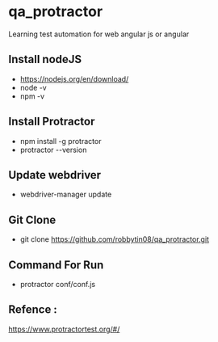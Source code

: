 # qa_protractor

Learning test automation for web angular js or angular


## Install nodeJS
- https://nodejs.org/en/download/
- node -v
- npm -v

## Install Protractor
- npm install -g protractor
- protractor --version

## Update webdriver
- webdriver-manager update

## Git Clone
- git clone https://github.com/robbytin08/qa_protractor.git

## Command For Run
- protractor conf/conf.js

## Refence :
https://www.protractortest.org/#/
